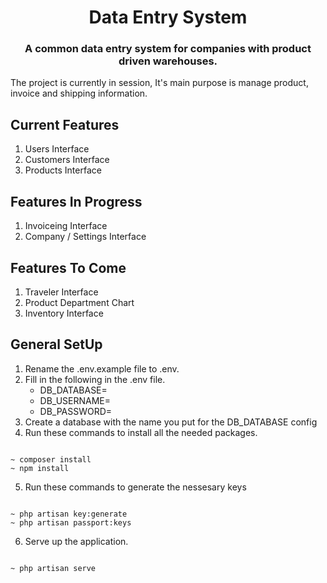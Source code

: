 <h1 align="center">Data Entry System</h1>
<h3 align="center">A common data entry system for companies with product driven warehouses.</h3>
<p>The project is currently in session, It's main purpose is manage product, invoice and shipping information.</p>

## Current Features
1. Users Interface
2. Customers Interface
3. Products Interface


## Features In Progress
1. Invoiceing Interface
2. Company / Settings Interface

## Features To Come
1. Traveler Interface
2. Product Department Chart
3. Inventory Interface

## General SetUp
1. Rename the .env.example file to .env.
2. Fill in the following in the .env file.
   - DB_DATABASE=
   - DB_USERNAME=
   - DB_PASSWORD=
3. Create a database with the name you put for the DB_DATABASE config
4. Run these commands to install all the needed packages.
```

~ composer install
~ npm install

```
5. Run these commands to generate the nessesary keys
```

~ php artisan key:generate
~ php artisan passport:keys

```
6. Serve up the application.
```

~ php artisan serve

```
